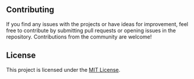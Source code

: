 
## Contributing

If you find any issues with the projects or have ideas for improvement, feel free to contribute by submitting pull requests or opening issues in the repository. Contributions from the community are welcome!

## License

This project is licensed under the [MIT License](LICENSE).


